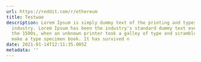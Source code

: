```yaml
---
url: https://reddit.com/r/ethereum
title: Testwae
description: Lorem Ipsum is simply dummy text of the printing and typesetting
  industry. Lorem Ipsum has been the industry's standard dummy text ever since
  the 1500s, when an unknown printer took a galley of type and scrambled it to
  make a type specimen book. It has survived n
date: 2021-01-14T12:11:35.005Z
metadata: ''
---
```

